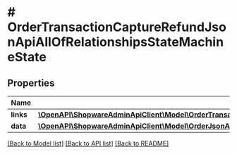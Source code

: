 # # OrderTransactionCaptureRefundJsonApiAllOfRelationshipsStateMachineState

## Properties

Name | Type | Description | Notes
------------ | ------------- | ------------- | -------------
**links** | [**\OpenAPI\ShopwareAdminApiClient\Model\OrderTransactionCaptureRefundJsonApiAllOfRelationshipsStateMachineStateLinks**](OrderTransactionCaptureRefundJsonApiAllOfRelationshipsStateMachineStateLinks.md) |  | [optional]
**data** | [**\OpenAPI\ShopwareAdminApiClient\Model\OrderJsonApiAllOfRelationshipsStateMachineStateData**](OrderJsonApiAllOfRelationshipsStateMachineStateData.md) |  | [optional]

[[Back to Model list]](../../README.md#models) [[Back to API list]](../../README.md#endpoints) [[Back to README]](../../README.md)

